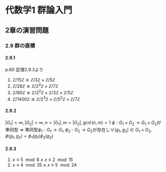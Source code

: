 # 代数学1 群論入門

## 2章の演習問題

### 2.9 群の直積

#### 2.9.1

p.60 定理2.9.3より

1. $\mathbb{Z}/15\mathbb{Z}\cong\mathbb{Z}/3\mathbb{Z}\times\mathbb{Z}/5\mathbb{Z}$
2. $\mathbb{Z}/28\mathbb{Z}\cong\mathbb{Z}/2^2\mathbb{Z}\times\mathbb{Z}/7\mathbb{Z}$
3. $\mathbb{Z}/60\mathbb{Z}\cong\mathbb{Z}/2^2\mathbb{Z}\times\mathbb{Z}/3\mathbb{Z}\times\mathbb{Z}/5\mathbb{Z}$
4. $\mathbb{Z}/1400\mathbb{Z}\cong\mathbb{Z}/2^3\mathbb{Z}\times\mathbb{Z}/5^2\mathbb{Z}\times\mathbb{Z}/7\mathbb{Z}$

#### 2.9.2

$|G_1|<\infty,|G_2|<\infty,n=|G_1|,m=|G_2|,\gcd(n,m)=1$
$\phi:G_1\times G_2\rightarrow G_1\times G_2$が準同型
$\Rightarrow$ 準同型$\phi_1:G_1\rightarrow G_1,\phi_2:G_2\rightarrow G_2$が存在し$\forall (g_1,g_2)\in G_1\times G_2, \phi(g_1,g_2)=\phi_1(g_1)\phi_2(g_2)$

#### 2.9.3

1. $x\equiv5\mod8\land x\equiv2\mod15$
2. $x\equiv4\mod35\land x\equiv5\mod24$
